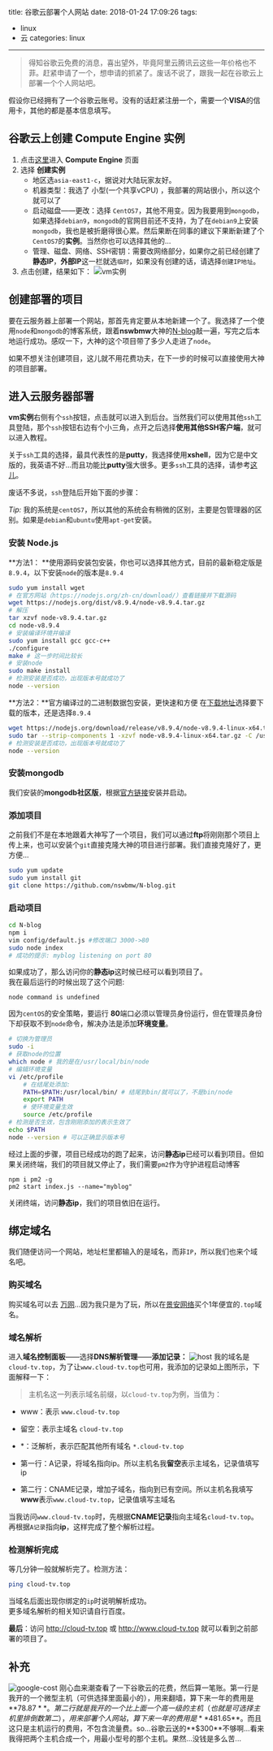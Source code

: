 title: 谷歌云部署个人网站
date: 2018-01-24 17:09:26
tags: 
- linux
- 云
categories: linux
---
>得知谷歌云免费的消息，喜出望外，毕竟阿里云腾讯云这些一年价格也不菲。赶紧申请了一个，想申请的抓紧了。废话不说了，跟我一起在谷歌云上部署一个个人网站吧。

假设你已经拥有了一个谷歌云账号。没有的话赶紧注册一个，需要一个**VISA**的信用卡，其他的都是基本信息填写。
## 谷歌云上创建 Compute Engine 实例
1. 点击[这里](https://console.cloud.google.com/compute/instances)进入 **Compute Engine** 页面
2. 选择 **创建实例**
    - 地区选`asia-east1-c`，据说对大陆玩家友好。
    - 机器类型：我选了 小型(一个共享vCPU) ，我部署的网站很小，所以这个就可以了
    - 启动磁盘——更改：选择 `CentOS7`，其他不用变。因为我要用到`mongodb`，如果选择`debian9`，`mongodb`的官网目前还不支持，为了在`debian9`上安装`mongodb`，我也是被折磨得很心累。然后果断在同事的建议下果断新建了个`CentOS7`的**实例**。当然你也可以选择其他的...
    - 管理、磁盘、网络、SSH密钥：需要改网络部分，如果你之前已经创建了**静态IP**，**外部IP**这一栏就选`临时`，如果没有创建的话，请选择`创建IP地址`。
3. 点击创建，结果如下：
    ![vm实例](http://7xphbb.com1.z0.glb.clouddn.com/google-cloud-vm.png)

<!-- more -->
## 创建部署的项目   
要在云服务器上部署一个网站，那首先肯定要从本地新建一个了。我选择了一个使用`node`和`mongodb`的博客系统，跟着**nswbmw**大神的[N-blog](https://github.com/nswbmw/N-blog)敲一遍，写完之后本地运行成功。感叹一下，大神的这个项目带了多少人走进了`node`。

如果不想关注创建项目，这儿就不用花费功夫，在下一步的时候可以直接使用大神的项目部署。

## 进入云服务器部署
**vm实例**右侧有个`ssh`按钮，点击就可以进入到后台。当然我们可以使用其他`ssh`工具登陆，那个`ssh`按钮右边有个小三角，点开之后选择**使用其他SSH客户端**，就可以进入教程。

关于`ssh`工具的选择，最具代表性的是**putty**，我选择使用**xshell**，因为它是中文版的，我英语不好...而且功能比**putty**强大很多。更多`ssh`工具的选择，请参考[这儿](https://llinmeng.github.io/2015/08/05/windows-ssh-tools-diff/)。

废话不多说，`ssh`登陆后开始下面的步骤：

*Tip:* 我的系统是`centOS7`，所以其他的系统会有稍微的区别，主要是包管理器的区别。如果是`debian`和`ubuntu`使用`apt-get`安装。

### 安装 Node.js
**方法1： **使用源码安装包安装，你也可以选择其他方式，目前的最新稳定版是`8.9.4`，以下安装`node`的版本是`8.9.4`
``` bash
sudo yum install wget
# 在官方网站（https://nodejs.org/zh-cn/download/）查看链接并下载源码
wget https://nodejs.org/dist/v8.9.4/node-v8.9.4.tar.gz
# 解压
tar xzvf node-v8.9.4.tar.gz
cd node-v8.9.4
# 安装编译环境并编译
sudo yum install gcc gcc-c++
./configure
make # 这一步时间比较长
# 安装node
sudo make install
# 检测安装是否成功，出现版本号就成功了
node --version
```
**方法2：**官方编译过的二进制数据包安装，更快速和方便
在[下载地址](https://nodejs.org/download/release/)选择要下载的版本，还是选择`8.9.4`
``` bash
wget https://nodejs.org/download/release/v8.9.4/node-v8.9.4-linux-x64.tar.gz
sudo tar --strip-components 1 -xzvf node-v8.9.4-linux-x64.tar.gz -C /usr/local
# 检测安装是否成功，出现版本号就成功了
node --version
```
### 安装mongodb
我们安装的**mongodb社区版**，根据[官方链接](https://docs.mongodb.com/manual/tutorial/install-mongodb-on-red-hat/)安装并启动。
### 添加项目
之前我们不是在本地跟着大神写了一个项目，我们可以通过**ftp**将刚刚那个项目上传上来，也可以安装个`git`直接克隆大神的项目进行部署。我们直接克隆好了，更方便...
``` bash
sudo yum update
sudo yum install git
git clone https://github.com/nswbmw/N-blog.git 
```
### 启动项目
``` bash
cd N-blog
npm i
vim config/default.js #修改端口 3000->80
sudo node index
# 成功的提示: myblog listening on port 80
```
如果成功了，那么访问你的**静态ip**这时候已经可以看到项目了。  
我在最后运行的时候出现了这个问题:
```
node command is undefined
```
因为`centOS`的安全策略，要运行 **80**端口必须以管理员身份运行，但在管理员身份下却获取不到`node`命令，解决办法是添加**环境变量**。
``` bash
# 切换为管理员
sudo -i 
# 获取node的位置
which node # 我的是在/usr/local/bin/node
# 编辑环境变量
vi /etc/profile
    # 在结尾处添加:
    PATH=$PATH:/usr/local/bin/ # 结尾到bin/就可以了，不是bin/node
    export PATH
    # 使环境变量生效
    source /etc/profile
# 检测是否生效，包含刚刚添加的表示生效了
echo $PATH   
node --version # 可以正确显示版本号  
```
经过上面的步骤，项目已经成功的跑了起来，访问**静态ip**已经可以看到项目。但如果关闭终端，我们的项目就又停止了，我们需要`pm2`作为守护进程启动博客

``` 
npm i pm2 -g
pm2 start index.js --name="myblog"
```
关闭终端，访问**静态ip**，我们的项目依旧在运行。

## 绑定域名
我们随便访问一个网站，地址栏里都输入的是域名，而非`IP`，所以我们也来个域名吧。
### 购买域名
购买域名可以去 [万网](https://wanwang.aliyun.com/)...因为我只是为了玩，所以在[景安网络](https://www.zzidc.com/main/huodong/doMainActivity/spreadid_138149_hdName_doMainActivity.html)买个1年便宜的`.top`域名。
### 域名解析
进入**域名控制面板**——选择**DNS解析管理**——**添加记录：**
![host](http://7xphbb.com1.z0.glb.clouddn.com/google-cloud-host.png)
我的域名是`cloud-tv.top`，为了让`www.cloud-tv.top`也可用，我添加的记录如上图所示，下面解释一下：
>主机名这一列表示域名前缀，以`cloud-tv.top`为例，当值为： 
- www：表示 `www.cloud-tv.top`
- 留空：表示主域名 `cloud-tv.top`
- \*：泛解析，表示匹配其他所有域名 `*.cloud-tv.top`

- 第一行：A记录，将域名指向ip。所以主机名我**留空**表示主域名，记录值填写ip
- 第二行：CNAME记录，增加子域名，指向到已有空间。所以主机名我填写**www**表示`www.cloud-tv.top`，记录值填写主域名

当我访问`www.cloud-tv.top`时，先根据**CNAME记录**指向主域名`cloud-tv.top`。再根据`A记录`指向**ip**，这样完成了整个解析过程。
    
### 检测解析完成
等几分钟一般就解析完了。检测方法：
``` bash
ping cloud-tv.top
```
当域名后面出现你绑定的`ip`时说明解析成功。  
更多域名解析的相关知识请自行百度。

**最后**：访问 http://cloud-tv.top 或 http://www.cloud-tv.top 就可以看到之前部署的项目了。

## 补充
![google-cost](http://7xphbb.com1.z0.glb.clouddn.com/google-cloud-cost.png)
刚心血来潮查看了一下谷歌云的花费，然后算一笔账。第一行是我开的一个微型主机（可供选择里面最小的），用来翻墙，算下来一年的费用是**$78.87**。第二行就是我开的一个比上面一个高一级的主机（也就是可选择主机里排倒数第二），用来部署个人网站，算下来一年的费用是**$481.65**。而且这只是主机运行的费用，不包含流量费。so...谷歌云送的**$300**不够啊...看来我得把两个主机合成一个，用最小型号的那个主机。果然...没钱是多么苦...
